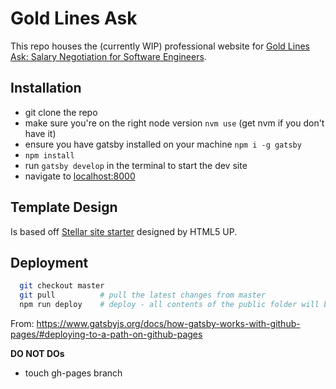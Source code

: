 # Gold Lines Ask

This repo houses the (currently WIP) professional website for [Gold Lines Ask: Salary Negotiation for Software Engineers](https://goldlinesask.github.io/goldlinesask/).

## Installation

- git clone the repo
- make sure you're on the right node version `nvm use` (get nvm if you don't have it)
- ensure you have gatsby installed on your machine `npm i -g gatsby`
- `npm install`
- run `gatsby develop` in the terminal to start the dev site
- navigate to [localhost:8000](http://localhost:8000/)

## Template Design

Is based off [Stellar site starter](https://github.com/codebushi/gatsby-starter-stellar) designed by HTML5 UP.

## Deployment

```bash
  git checkout master 
  git pull          # pull the latest changes from master 
  npm run deploy    # deploy - all contents of the public folder will be moved to your repository’s gh-pages branch
```
From: https://www.gatsbyjs.org/docs/how-gatsby-works-with-github-pages/#deploying-to-a-path-on-github-pages

**DO NOT DOs**
* touch gh-pages branch 
